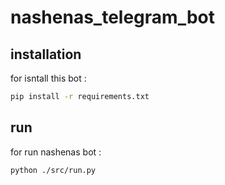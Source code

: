 # nashenas_telegram_bot

## installation 
for isntall this bot :

```bash
pip install -r requirements.txt
```

## run 

for run nashenas bot :

```bash 
python ./src/run.py
```